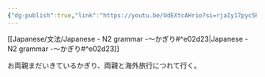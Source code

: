 ```yaml
---
{"dg-publish":true,"link":"https://youtu.be/UdEXtcAHrio?si=rjaIy17pyc5RCZR_","tags":["Japanese-grammar","N2"],"permalink":"/002 Notes/2.～かぎり/","dgPassFrontmatter":true}
---
```


[[Japanese/文法/Japanese - N2 grammar -～かぎり#^e02d23\|Japanese - N2 grammar -～かぎり#^e02d23]]

お両親まだいきているかぎり、両親と海外旅行につれて行く。